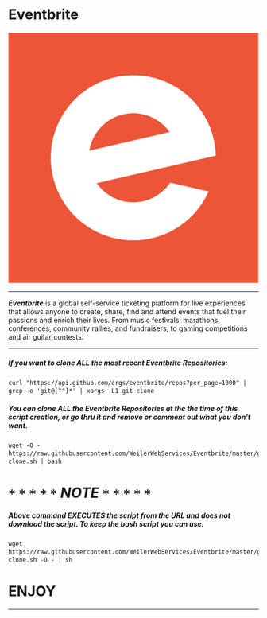 # Eventbrite
![Eventbrite](Eventbrite.png)

---

***Eventbrite*** is a global self-service ticketing platform for live experiences that allows anyone to create, share, find and attend events that fuel their passions and enrich their lives. From music festivals, marathons, conferences, community rallies, and fundraisers, to gaming competitions and air guitar contests.

---

##### If you want to clone ALL the most recent Eventbrite Repositories:

```
curl "https://api.github.com/orgs/eventbrite/repos?per_page=1000" | grep -o 'git@[^"]*' | xargs -L1 git clone
```

##### You can clone ALL the Eventbrite Repositories at the the time of this script creation, or go thru it and remove or comment out what you don't want.

```
wget -O - https://raw.githubusercontent.com/WeilerWebServices/Eventbrite/master/git-clone.sh | bash
```

# ``` * ``` ``` * ``` ``` * ``` ``` * ``` ``` * ```  ***NOTE***  ``` * ``` ``` * ``` ``` * ``` ``` * ``` ``` * ```

##### Above command ***EXECUTES*** the script from the URL and does not download the script. To keep the bash script you can use.

```
wget https://raw.githubusercontent.com/WeilerWebServices/Eventbrite/master/git-clone.sh -O - | sh
```

# ENJOY

---
